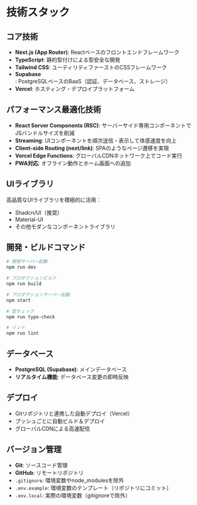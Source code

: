 # 技術スタック

## コア技術

- **Next.js (App Router)**: Reactベースのフロントエンドフレームワーク
- **TypeScript**: 静的型付けによる型安全な開発
- **Tailwind CSS**: ユーティリティファーストのCSSフレームワーク
- **Supabase**: PostgreSQLベースのBaaS（認証、データベース、ストレージ）
- **Vercel**: ホスティング・デプロイプラットフォーム

## パフォーマンス最適化技術

- **React Server Components (RSC)**: サーバーサイド専用コンポーネントでJSバンドルサイズを削減
- **Streaming**: UIコンポーネントを順次送信・表示して体感速度を向上
- **Client-side Routing (next/link)**: SPAのようなページ遷移を実現
- **Vercel Edge Functions**: グローバルCDNネットワーク上でコード実行
- **PWA対応**: オフライン動作とホーム画面への追加

## UIライブラリ

高品質なUIライブラリを積極的に活用：
- Shadcn/UI（推奨）
- Material-UI
- その他モダンなコンポーネントライブラリ

## 開発・ビルドコマンド

```bash
# 開発サーバー起動
npm run dev

# プロダクションビルド
npm run build

# プロダクションサーバー起動
npm start

# 型チェック
npm run type-check

# リント
npm run lint
```

## データベース

- **PostgreSQL (Supabase)**: メインデータベース
- **リアルタイム機能**: データベース変更の即時反映

## デプロイ

- Gitリポジトリと連携した自動デプロイ（Vercel）
- プッシュごとに自動ビルド＆デプロイ
- グローバルCDNによる高速配信

## バージョン管理

- **Git**: ソースコード管理
- **GitHub**: リモートリポジトリ
- `.gitignore`: 環境変数やnode_modulesを除外
- `.env.example`: 環境変数のテンプレート（リポジトリにコミット）
- `.env.local`: 実際の環境変数（gitignoreで除外）
